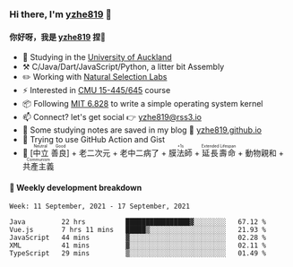 ### Hi there, I'm [yzhe819](https://github.com/yzhe819) 👋

#### 你好呀，我是 [yzhe819](https://github.com/yzhe819) 捏👋

- 📖 Studying in the [University of Auckland](https://www.auckland.ac.nz/en.html)
- :hammer_and_pick: C/Java/Dart/JavaScript/Python, a litter bit Assembly
- :pencil2: Working with [Natural Selection Labs](https://github.com/NaturalSelectionLabs)
- ⚡ Interested in [CMU 15-445/645](https://15445.courses.cs.cmu.edu/fall2020/) course
- 📦 Following [MIT 6.828](https://pdos.csail.mit.edu/6.828/2018/overview.html) to write a simple operating system kernel
- 📫 Connect? let's get social 👉 yzhe819@rss3.io
- :scroll: Some studying notes are saved in my blog :space_invader: [yzhe819.github.io](https://yzhe819.github.io/)
- 🌟 Trying to use GitHub Action and Gist
- 🔑 <ruby>[中立 善良]<rp>（</rp><rt>Neutral Good</rt><rp>）</rp></ruby> + 老二次元 + 老中二病了 + <ruby>膜法師<rp>（</rp><rt>+1s</rt><rp>）</rp></ruby> + <ruby>延長壽命<rp>（</rp><rt>Extended Lifespan</rt><rp>）</rp></ruby> + 動物親和 + <ruby>共產主義<rp>（</rp><rt>Communism</rt><rp>）</rp></ruby>



#### 📝 Weekly development breakdown

<!--START_SECTION:waka-->
```text
Week: 11 September, 2021 - 17 September, 2021

Java         22 hrs          ████████████████▓░░░░░░░░   67.12 % 
Vue.js       7 hrs 11 mins   █████▒░░░░░░░░░░░░░░░░░░░   21.93 % 
JavaScript   44 mins         ▓░░░░░░░░░░░░░░░░░░░░░░░░   02.28 % 
XML          41 mins         ▓░░░░░░░░░░░░░░░░░░░░░░░░   02.11 % 
TypeScript   29 mins         ▒░░░░░░░░░░░░░░░░░░░░░░░░   01.49 % 
```
<!--END_SECTION:waka-->



